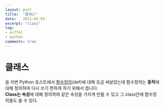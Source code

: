 ```yaml
---
layout: post
title:  "클래스"
date:   2021-02-03
excerpt: "class"
tag:
- aiffel
- python
comments: true
---
```


# 클래스 
음 저번 Python 포스트에서 [함수정의](https://hsc-1.github.io/python/#3def함수-정의)(def)에 대해 조금 써놨었는데 함수정의는 **동작**에 대해 정의하여 다시 쓰기 편하게 하기 위해서 씁니다.  
**Class는 속성**에 대해 정의하여 같은 속성을 가지게 만들 수 있고 그 class안에 함수정의들도 쓸 수 있다.  
